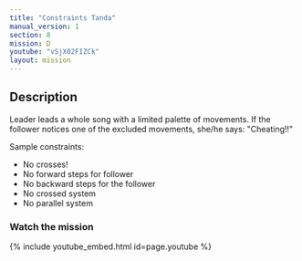 ```yaml
---
title: "Constraints Tanda"
manual_version: 1
section: 8
mission: D
youtube: "vSjX02FIZCk"
layout: mission
---
```




## Description

Leader leads a whole song with a limited palette of movements. If the follower notices one of the excluded movements, she/he says: "Cheating!!" 

Sample constraints: 
* No crosses!
* No forward steps for follower
* No backward steps for the follower
* No crossed system
* No parallel system

### Watch the mission

{% include youtube_embed.html id=page.youtube %}


